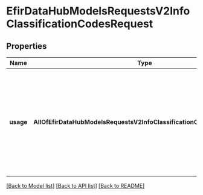 # EfirDataHubModelsRequestsV2InfoClassificationCodesRequest

## Properties
Name | Type | Description | Notes
------------ | ------------- | ------------- | -------------
**usage** | **AllOfEfirDataHubModelsRequestsV2InfoClassificationCodesRequestUsage** | Ограничивает классификатор по области применения:  1 – инструменты  2 – эмитенты  3 - страны  0 или не задан – инструменты + эмитенты + страны  0 &#x3D; All  1 &#x3D; Fintools  2 &#x3D; Issuers  3 &#x3D; Countries | [optional] 

[[Back to Model list]](../README.md#documentation-for-models) [[Back to API list]](../README.md#documentation-for-api-endpoints) [[Back to README]](../README.md)

